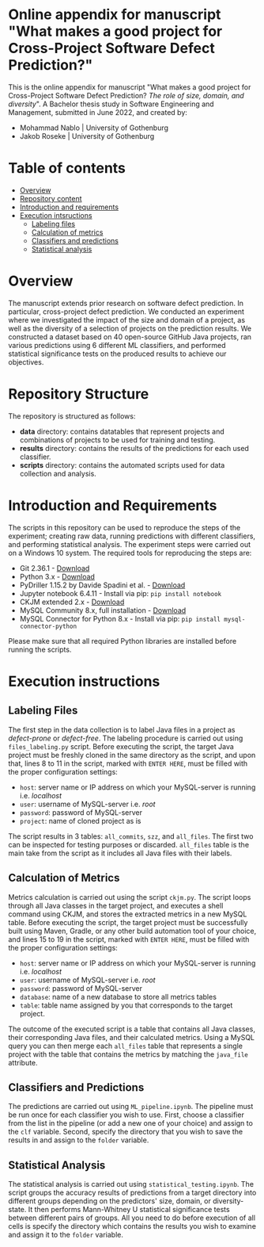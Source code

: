 # Online appendix for manuscript "What makes a good project for Cross-Project Software Defect Prediction?"
This is the online appendix for manuscript "What makes a good project for Cross-Project Software Defect Prediction? *The role of size, domain, and diversity*". A Bachelor thesis study in Software Engineering and Management, submitted in June 2022, and created by:
* Mohammad Nablo | University of Gothenburg 
* Jakob Roseke | University of Gothenburg 

# Table of contents
* [Overview](https://github.com/nablo1/cpdp-appendix#overview)
* [Repository content](https://github.com/nablo1/cpdp-appendix#repository-content)
* [Introduction and requirements](https://github.com/nablo1/cpdp-appendix#introduction-and-requirements)
* [Execution intsructions](https://github.com/nablo1/execution-instructions)
  * [Labeling files](https://github.com/nablo1/cpdp-appendix#labeling-files)
  * [Calculation of metrics](https://github.com/nablo1/cpdp-appendix#calculation-of-metrics)
  * [Classifiers and predictions](https://github.com/nablo1/cpdp-appendix#classifiers-and-predictions)
  * [Statistical analysis](https://github.com/nablo1/cpdp-appendix#statistical-analysis)

# Overview
The manuscript extends prior research on software defect prediction. In particular, cross-project defect prediction. We conducted an experiment where we investigated the impact of the size and domain of a project, as well as the diversity of a selection of projects on the prediction results. We constructed a dataset based on 40 open-source GitHub Java projects, ran various predictions using 6 different ML classifiers, and performed statistical significance tests on the produced results to achieve our objectives. 

# Repository Structure
The repository is structured as follows:
* **data** directory: contains datatables that represent projects and combinations of projects to be used for training and testing.
* **results** directory: contains the results of the predictions for each used classifier.
* **scripts** directory: contains the automated scripts used for data collection and analysis.

# Introduction and Requirements
The scripts in this repository can be used to reproduce the steps of the experiment; creating raw data, running predictions with different classifiers, and performing statistical analysis. The experiment steps were carried out on a Windows 10 system. The required tools for reproducing the steps are:
* Git 2.36.1 - [Download](https://git-scm.com/download/win)
* Python 3.x - [Download](https://www.python.org/downloads/)
* PyDriller 1.15.2 by Davide Spadini et al. - [Download](https://github.com/ishepard/pydriller)
* Jupyter notebook 6.4.11 - Install via pip: `pip install notebook`
* CKJM extended 2.x - [Download](https://gromit.iiar.pwr.wroc.pl/p_inf/ckjm/down.html)
* MySQL Community 8.x, full installation - [Download](https://dev.mysql.com/downloads/)
* MySQL Connector for Python 8.x - Install via pip: `pip install mysql-connector-python`

Please make sure that all required Python libraries are installed before running the scripts.

# Execution instructions
## Labeling Files
The first step in the data collection is to label Java files in a project as *defect-prone* or *defect-free*. The labeling procedure is carried out using `files_labeling.py` script.
Before executing the script, the target Java project must be freshly cloned in the same directory as the script, and upon that, lines 8 to 11 in the script, marked with `ENTER HERE`, must be filled with the proper configuration settings:
* `host`: server name or IP address on which your MySQL-server is running i.e. *localhost*
* `user`: username of MySQL-server i.e. *root*
* `password`: password of MySQL-server
* `project`: name of cloned project as is

The script results in 3 tables: `all_commits`, `szz`, and `all_files`. The first two can be inspected for testing purposes or discarded. `all_files` table is the main take from the script as it includes all Java files with their labels.

## Calculation of Metrics
Metrics calculation is carried out using the script `ckjm.py`. The script loops through all Java classes in the target project, and executes a shell command using CKJM, and stores the extracted metrics in a new MySQL table.
Before executing the script, the target project must be successfully built using Maven, Gradle, or any other build automation tool of your choice, and lines 15 to 19 in the script, marked with `ENTER HERE`, must be filled with the proper configuration settings:
* `host`: server name or IP address on which your MySQL-server is running i.e. *localhost*
* `user`: username of MySQL-server i.e. *root*
* `password`: password of MySQL-server
* `database`: name of a new database to store all metrics tables
* `table`: table name assigned by you that corresponds to the target project.

The outcome of the executed script is a table that contains all Java classes, their corresponding Java files, and their calculated metrics. Using a MySQL query you can then merge each `all_files` table that represents a single project with the table that contains the metrics by matching the `java_file` attribute. 

## Classifiers and Predictions
The predictions are carried out using `ML_pipeline.ipynb`. The pipeline must be run once for each classifier you wish to use. First, choose a classifier from the list in the pipeline (or add a new one of your choice) and assign to the `clf` variable. Second, specify the directory that you wish to save the results in and assign to the `folder` variable. 

## Statistical Analysis
The statistical analysis is carried out using `statistical_testing.ipynb`. The script groups the accuracy results of predictions from a target directory into different groups depending on the predictors' size, domain, or diversity-state. It then performs Mann-Whitney U statistical significance tests between different pairs of groups. All you need to do before execution of all cells is specify the directory which contains the results you wish to examine and assign it to the `folder` variable.


